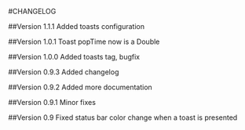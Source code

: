 #CHANGELOG

##Version 1.1.1
Added toasts configuration

##Version 1.0.1
Toast popTime now is a Double

##Version 1.0.0
Added toasts tag, bugfix

##Version 0.9.3
Added changelog

##Version 0.9.2
Added more documentation

##Version 0.9.1
Minor fixes

##Version 0.9
Fixed status bar color change when a toast is presented

